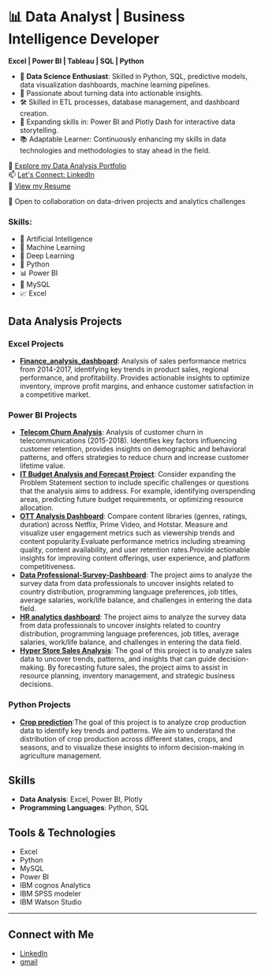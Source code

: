 # 📊 Data Analyst | Business Intelligence Developer

**Excel | Power BI | Tableau | SQL | Python**
- 🔧 **Data Science Enthusiast**: Skilled in Python, SQL, predictive models, data visualization dashboards, machine learning pipelines. 
- 💼 Passionate about turning data into actionable insights.
- 🛠️ Skilled in ETL processes, database management, and dashboard creation.
- 🌱 Expanding skills in: Power BI and Plotly Dash for interactive data storytelling.
- 📚 Adaptable Learner: Continuously enhancing my skills in data technologies and methodologies to stay ahead in the field.

📂 [Explore my Data Analysis Portfolio](https://boomihasriportfolio.my.canva.site/boomihasri-portfolio)  
📫 [Let's Connect: LinkedIn](https://www.linkedin.com/in/boomiha-sri-55151421a/)  
📄 [View my Resume](https://drive.google.com/drive/folders/1qBH-ZxFqhjwD5gCCYzn5H-YfwNbLjxNM)

🤝 Open to collaboration on data-driven projects and analytics challenges  

### Skills:
- 🧠 Artificial Intelligence
- 🤖 Machine Learning
- 🧬 Deep Learning
- 🐍 Python
- 📊 Power BI
- 🐬 MySQL
- 📈 Excel

## Data Analysis Projects
### Excel Projects
- [**Finance_analysis_dashboard**](): Analysis of sales performance metrics from 2014-2017, identifying key trends in product sales, regional performance, and profitability. Provides actionable insights to optimize inventory, improve profit margins, and enhance customer satisfaction in a competitive market.


### Power BI Projects
- [**Telecom Churn Analysis**](): Analysis of customer churn in telecommunications (2015-2018). Identifies key factors influencing customer retention, provides insights on demographic and behavioral patterns, and offers strategies to reduce churn and increase customer lifetime value.
- [**IT Budget Analysis and Forecast Project**](): Consider expanding the Problem Statement section to include specific challenges or questions that the analysis aims to address. For example, identifying overspending areas, predicting future budget requirements, or optimizing resource allocation.
- [**OTT Analysis Dashboard**](): Compare content libraries (genres, ratings, duration) across Netflix, Prime Video, and Hotstar. Measure and visualize user engagement metrics such as viewership trends and content popularity.Evaluate performance metrics including streaming quality, content availability, and user retention rates.Provide actionable insights for improving content offerings, user experience, and platform competitiveness.
- [**Data Professional-Survey-Dashboard**](): The project aims to analyze the survey data from data professionals to uncover insights related to country distribution, programming language preferences, job titles, average salaries, work/life balance, and challenges in entering the data field.
- [**HR analytics dashboard**](): The project aims to analyze the survey data from data professionals to uncover insights related to country distribution, programming language preferences, job titles, average salaries, work/life balance, and challenges in entering the data field.
- [**Hyper Store Sales Analysis**](): The goal of this project is to analyze sales data to uncover trends, patterns, and insights that can guide decision-making. By forecasting future sales, the project aims to assist in resource planning, inventory management, and strategic business decisions.


### Python Projects
- [**Crop prediction**]():The goal of this project is to analyze crop production data to identify key trends and patterns. We aim to understand the distribution of crop production across different states, crops, and seasons, and to visualize these insights to inform decision-making in agriculture management.


## Skills
- **Data Analysis**: Excel, Power BI, Plotly
- **Programming Languages**: Python, SQL


## Tools & Technologies
- Excel
- Python
- MySQL
- Power BI
- IBM cognos Analytics
- IBM SPSS modeler
-  IBM Watson Studio
---

## Connect with Me
- [LinkedIn](https://www.linkedin.com/in/boomiha-sri-55151421a/)
- [gmail](boomihasrip@gmail.com)
